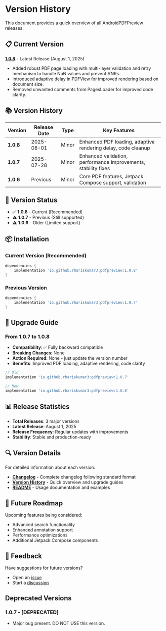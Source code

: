 # Version History

This document provides a quick overview of all AndroidPDFPreview releases.

## 📋 Current Version

**[1.0.8](./CHANGELOG.md#108---2025-08-01)** - Latest Release (August 1, 2025)
- Added robust PDF page loading with multi-layer validation and retry mechanism to handle NaN values and prevent ANRs.
- Introduced adaptive delay in PDFView for improved rendering based on document size.
- Removed unwanted comments from PagesLoader for improved code clarity.

## 📚 Version History

| Version   | Release Date | Type  | Key Features                                                   |
|-----------|--------------|-------|----------------------------------------------------------------|
| **1.0.8** | 2025-08-01   | Minor | Enhanced PDF loading, adaptive rendering delay, code cleanup   |
| **1.0.7** | 2025-07-28   | Minor | Enhanced validation, performance improvements, stability fixes |
| **1.0.6** | Previous     | Minor | Core PDF features, Jetpack Compose support, validation         |

## 🔄 Version Status

- ✅ **1.0.8** - Current (Recommended)
- ⚠️ **1.0.7** - Previous (Still supported)
- ⚠️ **1.0.6** - Older (Limited support)

## 📦 Installation

### Current Version (Recommended)
```gradle
dependencies {
    implementation 'io.github.rhariskumar3:pdfpreview:1.0.8'
}
```

### Previous Version
```gradle
dependencies {
    implementation 'io.github.rhariskumar3:pdfpreview:1.0.7'
}
```

## 🚀 Upgrade Guide

### From 1.0.7 to 1.0.8
- **Compatibility**: ✅ Fully backward compatible
- **Breaking Changes**: None
- **Action Required**: None - just update the version number
- **Benefits**: Improved PDF loading, adaptive rendering, code clarity

```gradle
// Old
implementation 'io.github.rhariskumar3:pdfpreview:1.0.7'

// New
implementation 'io.github.rhariskumar3:pdfpreview:1.0.8'
```

## 📊 Release Statistics

- **Total Releases**: 3 major versions
- **Latest Release**: August 1, 2025
- **Release Frequency**: Regular updates with improvements
- **Stability**: Stable and production-ready

## 🔍 Version Details

For detailed information about each version:
- **[Changelog](./CHANGELOG.md)** - Complete changelog following standard format
- **[Version History](./VERSION_HISTORY.md)** - Quick overview and upgrade guides  
- **[README](../README.md)** - Usage documentation and examples

## 🎯 Future Roadmap

Upcoming features being considered:
- Advanced search functionality
- Enhanced annotation support
- Performance optimizations
- Additional Jetpack Compose components

## 💬 Feedback

Have suggestions for future versions? 
- Open an [issue](https://github.com/rhariskumar3/AndroidPDFPreview/issues)
- Start a [discussion](https://github.com/rhariskumar3/AndroidPDFPreview/discussions)

## Deprecated Versions

### **1.0.7 - [DEPRECATED]**
- Major bug present. DO NOT USE this version.
